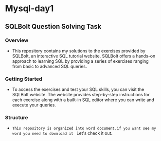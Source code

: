 # Mysql-day1
## SQLBolt Question Solving Task
### Overview
- This repository contains my solutions to the exercises provided by SQLBolt, an interactive SQL tutorial website. SQLBolt offers a hands-on approach to learning SQL by providing a series of exercises ranging from basic to advanced SQL queries.

### Getting Started
- To access the exercises and test your SQL skills, you can visit the SQLBolt website. The website provides step-by-step instructions for each exercise along with a built-in SQL editor where you can write and execute your queries.

### Structure
- `This repository is organized into word document.if you want see my word you need to download it ` Let's check it out.


